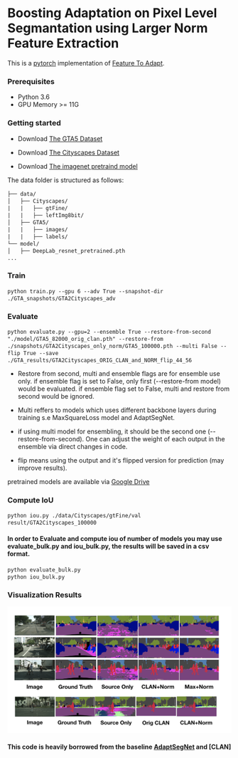 # Boosting Adaptation on Pixel Level Segmantation using Larger Norm Feature Extraction
This is a [pytorch](http://pytorch.org/) implementation of [Feature To Adapt](http://openaccess.thecvf.com/content_CVPR_2019/papers/Luo_Taking_a_Closer_Look_at_Domain_Shift_Category-Level_Adversaries_for_CVPR_2019_paper.pdf).

### Prerequisites
- Python 3.6
- GPU Memory >= 11G

### Getting started

- Download [The GTA5 Dataset]( https://download.visinf.tu-darmstadt.de/data/from_games/ )

- Download [The Cityscapes Dataset]( https://www.cityscapes-dataset.com/ )

- Download [The imagenet pretraind model]( https://drive.google.com/open?id=13kjtX481LdtgJcpqD3oROabZyhGLSBm2 )

The data folder is structured as follows:
```
├── data/
│   ├── Cityscapes/     
|   |   ├── gtFine/
|   |   ├── leftImg8bit/
│   ├── GTA5/
|   |   ├── images/
|   |   ├── labels/			
└── model/
│   ├── DeepLab_resnet_pretrained.pth
...
```

### Train
```
python train.py --gpu 6 --adv True --snapshot-dir ./GTA_snapshots/GTA2Cityscapes_adv 
```

### Evaluate
```
python evaluate.py --gpu=2 --ensemble True --restore-from-second "./model/GTA5_82000_orig_clan.pth" --restore-from ./snapshots/GTA2Cityscapes_only_norm/GTA5_100000.pth --multi False --flip True --save ./GTA_results/GTA2Cityscapes_ORIG_CLAN_and_NORM_flip_44_56
```
- Restore from second, multi and ensemble flags are for ensemble use only. if ensemble flag is set to False, only first (--restore-from model) would be evaluated. if ensemble flag set to False, multi and restore from second would be ignored. 

- Multi reffers to models which uses different backbone layers during training s.e MaxSquareLoss model and AdaptSegNet. 

- if using multi model for ensembling, it should be the second one (--restore-from-second). One can adjust the weight of each output in the ensemble via direct changes in code.

- flip means using the output and it's flipped version for prediction (may improve results). 

pretrained models are available via [Google Drive]( https://drive.google.com/drive/folders/1LdTSOw80Nd5fHsMiosP187QDo5LR6Rnf?usp=sharing )

### Compute IoU
```
python iou.py ./data/Cityscapes/gtFine/val result/GTA2Cityscapes_100000
```

#### In order to Evaluate and compute iou of number of models you may use evaluate_bulk.py and iou_bulk.py, the results will be saved in a csv format.
```
python evaluate_bulk.py
python iou_bulk.py
```

### Visualization Results
<p align="left">
	<img src="https://github.com/omerlandau/FeatureToAdapt/blob/master/results_visualization.png"  alt="(a)"/>

</p>


#### This code is heavily borrowed from the baseline [AdaptSegNet]( https://github.com/wasidennis/AdaptSegNet ) and [CLAN]

